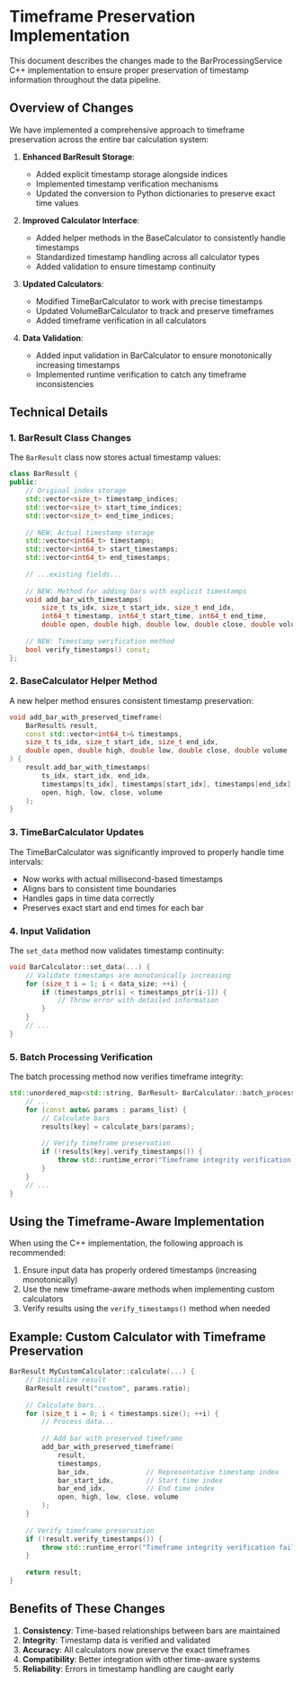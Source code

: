 # Timeframe Preservation Implementation

This document describes the changes made to the BarProcessingService C++ implementation to ensure proper preservation of timestamp information throughout the data pipeline.

## Overview of Changes

We have implemented a comprehensive approach to timeframe preservation across the entire bar calculation system:

1. **Enhanced BarResult Storage**:
   - Added explicit timestamp storage alongside indices
   - Implemented timestamp verification mechanisms
   - Updated the conversion to Python dictionaries to preserve exact time values

2. **Improved Calculator Interface**:
   - Added helper methods in the BaseCalculator to consistently handle timestamps
   - Standardized timestamp handling across all calculator types
   - Added validation to ensure timestamp continuity

3. **Updated Calculators**:
   - Modified TimeBarCalculator to work with precise timestamps
   - Updated VolumeBarCalculator to track and preserve timeframes
   - Added timeframe verification in all calculators

4. **Data Validation**:
   - Added input validation in BarCalculator to ensure monotonically increasing timestamps
   - Implemented runtime verification to catch any timeframe inconsistencies

## Technical Details

### 1. BarResult Class Changes

The `BarResult` class now stores actual timestamp values:

```cpp
class BarResult {
public:
    // Original index storage
    std::vector<size_t> timestamp_indices;
    std::vector<size_t> start_time_indices;
    std::vector<size_t> end_time_indices;
    
    // NEW: Actual timestamp storage
    std::vector<int64_t> timestamps;
    std::vector<int64_t> start_timestamps;
    std::vector<int64_t> end_timestamps;
    
    // ...existing fields...
    
    // NEW: Method for adding bars with explicit timestamps
    void add_bar_with_timestamps(
        size_t ts_idx, size_t start_idx, size_t end_idx,
        int64_t timestamp, int64_t start_time, int64_t end_time,
        double open, double high, double low, double close, double volume);
    
    // NEW: Timestamp verification method
    bool verify_timestamps() const;
};
```

### 2. BaseCalculator Helper Method

A new helper method ensures consistent timestamp preservation:

```cpp
void add_bar_with_preserved_timeframe(
    BarResult& result,
    const std::vector<int64_t>& timestamps,
    size_t ts_idx, size_t start_idx, size_t end_idx,
    double open, double high, double low, double close, double volume
) {
    result.add_bar_with_timestamps(
        ts_idx, start_idx, end_idx,
        timestamps[ts_idx], timestamps[start_idx], timestamps[end_idx],
        open, high, low, close, volume
    );
}
```

### 3. TimeBarCalculator Updates

The TimeBarCalculator was significantly improved to properly handle time intervals:

- Now works with actual millisecond-based timestamps
- Aligns bars to consistent time boundaries
- Handles gaps in time data correctly
- Preserves exact start and end times for each bar

### 4. Input Validation

The `set_data` method now validates timestamp continuity:

```cpp
void BarCalculator::set_data(...) {
    // Validate timestamps are monotonically increasing
    for (size_t i = 1; i < data_size; ++i) {
        if (timestamps_ptr[i] < timestamps_ptr[i-1]) {
            // Throw error with detailed information
        }
    }
    // ...
}
```

### 5. Batch Processing Verification

The batch processing method now verifies timeframe integrity:

```cpp
std::unordered_map<std::string, BarResult> BarCalculator::batch_process(...) {
    // ...
    for (const auto& params : params_list) {
        // Calculate bars
        results[key] = calculate_bars(params);
        
        // Verify timeframe preservation
        if (!results[key].verify_timestamps()) {
            throw std::runtime_error("Timeframe integrity verification failed");
        }
    }
    // ...
}
```

## Using the Timeframe-Aware Implementation

When using the C++ implementation, the following approach is recommended:

1. Ensure input data has properly ordered timestamps (increasing monotonically)
2. Use the new timeframe-aware methods when implementing custom calculators
3. Verify results using the `verify_timestamps()` method when needed

## Example: Custom Calculator with Timeframe Preservation

```cpp
BarResult MyCustomCalculator::calculate(...) {
    // Initialize result
    BarResult result("custom", params.ratio);
    
    // Calculate bars...
    for (size_t i = 0; i < timestamps.size(); ++i) {
        // Process data...
        
        // Add bar with preserved timeframe
        add_bar_with_preserved_timeframe(
            result,
            timestamps,
            bar_idx,              // Representative timestamp index
            bar_start_idx,        // Start time index
            bar_end_idx,          // End time index
            open, high, low, close, volume
        );
    }
    
    // Verify timeframe preservation
    if (!result.verify_timestamps()) {
        throw std::runtime_error("Timeframe integrity verification failed");
    }
    
    return result;
}
```

## Benefits of These Changes

1. **Consistency**: Time-based relationships between bars are maintained
2. **Integrity**: Timestamp data is verified and validated
3. **Accuracy**: All calculators now preserve the exact timeframes
4. **Compatibility**: Better integration with other time-aware systems
5. **Reliability**: Errors in timestamp handling are caught early 